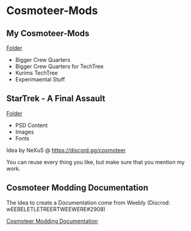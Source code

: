# Cosmoteer-Mods

## My Cosmoteer-Mods
[Folder](https://github.com/kurim/Cosmoteer-Mods/tree/main/Kurim)

- Bigger Crew Quarters
- Bigger Crew Quarters for TechTree
- Kurims TechTree
- Experimaental Stuff

## StarTrek - A Final Assault 
[Folder](https://github.com/kurim/Cosmoteer-Mods/tree/main/ST-AFA)

- PSD Content
- Images
- Fonts

Idea by NeXuS @ https://discord.gg/cosmoteer

You can reuse every thing you like, but make sure that you mention my work.

## Cosmoteer Modding Documentation

The idea to create a Documentation come from Weebly (Discrod: wEEBELETLETREERTWEEWERE#2908)

[Cosmoteer Modding Documentation](https://bs.kurim.de/books/cosmoteer-modding-documentation)
